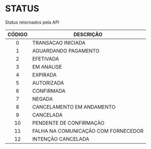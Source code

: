 # STATUS
 
Status retornados pela API

CÓDIGO | DESCRIÇÃO
:------:|---------
0 | TRANSACAO INICIADA
1 | AGUARDANDO PAGAMENTO
2 | EFETIVADA
3 | EM ANALISE
4 | EXPIRADA
5 | AUTORIZADA  
6 | CONFIRMADA
7 | NEGADA
8 | CANCELAMENTO EM ANDAMENTO
9 | CANCELADA
10 | PENDENTE DE CONFIRMAÇÃO
11 | FALHA NA COMUNICAÇÃO COM FORNECEDOR
12 | INTENÇÃO CANCELADA

